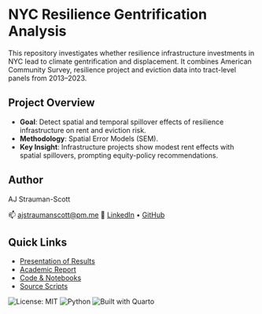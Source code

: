 # NYC Resilience Gentrification Analysis

This repository investigates whether resilience infrastructure investments in NYC lead to climate gentrification and displacement. It combines American Community Survey, resilience project and eviction data into tract-level panels from 2013–2023.

## Project Overview
- **Goal**: Detect spatial and temporal spillover effects of resilience infrastructure on rent and eviction risk.
- **Methodology**: Spatial Error Models (SEM).
- **Key Insight**: Infrastructure projects show modest rent effects with spatial spillovers, prompting equity-policy recommendations.

## Author
AJ Strauman-Scott

📫 ajstraumanscott@pm.me
🔗 [LinkedIn](www.linkedin.com/in/ajstraumanscott) • [GitHub](https://github.com/ajsscott)

##  Quick Links
-  [Presentation of Results](./straumanscott_resilience-gentrification-NYC-presentation.pdf)
-  [Academic Report](./straumanscott_resilience-gentrification-NYC-report.pdf)
-  [Code & Notebooks](./notebooks)
-  [Source Scripts](./src)

![License: MIT](https://img.shields.io/badge/License-MIT-blue.svg)
![Python](https://img.shields.io/badge/python-3.11-blue)
![Built with Quarto](https://img.shields.io/badge/docs-Quarto-orange)
